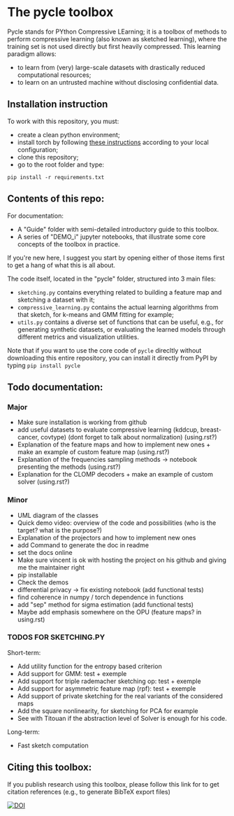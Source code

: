 # The pycle toolbox
Pycle stands for PYthon Compressive LEarning; it is a toolbox of methods to perform compressive learning (also known as sketched learning), where the training set is not used directly but first heavily compressed. This learning paradigm allows:
    
- to learn from (very) large-scale datasets with drastically reduced computational resources;
- to learn on an untrusted machine without disclosing confidential data.

## Installation instruction

To work with this repository, you must:

- create a clean python environment; 
- install torch by following [these instructions](https://pytorch.org/get-started/locally/) according to your local configuration;
- clone this repository;
- go to the root folder and type:

```
pip install -r requirements.txt
```


## Contents of this repo:
For documentation:
* A "Guide" folder with semi-detailed introductory guide to this toolbox.
* A series of "DEMO_i" jupyter notebooks, that illustrate some core concepts of the toolbox in practice.

If you're new here, I suggest you start by opening either of those items first to get a hang of what this is all about.


The code itself, located in the "pycle" folder, structured into 3 main files:
* `sketching.py` contains everything related to building a feature map and sketching a dataset with it;
* `compressive_learning.py` contains the actual learning algorithms from that sketch, for k-means and GMM fitting for example;
* `utils.py` contains a diverse set of functions that can be useful, e.g., for generating synthetic datasets, or evaluating the learned models through different metrics and visualization utilities.

Note that if you want to use the core code of `pycle` direcltly without downloading this entire repository, you can install it directly from PyPI by typing
`pip install pycle`

## Todo documentation:

### Major
- Make sure installation is working from github
- add useful datasets to evaluate compressive learning (kddcup, breast-cancer, covtype) (dont forget to talk about normalization) (using.rst?)
- Explanation of the feature maps and how to implement new ones + make an example of custom feature map (using.rst?)
- Explanation of the frequencies sampling methods -> notebook presenting the methods (using.rst?)
- Explanation for the CLOMP decoders + make an example of custom solver (using.rst?)

  
### Minor
- UML diagram of the classes
- Quick demo video: overview of the code and possibilities (who is the target? what is the purpose?)
- Explanation of the projectors and how to implement new ones
- add Command to generate the doc in readme
- set the docs online
- Make sure vincent is ok with hosting the project on his github and giving me the maintainer right
- pip installable
- Check the demos
- differential privacy -> fix existing notebook (add functional tests)
- find coherence in numpy / torch dependence in functions
- add "sep" method for sigma estimation (add functional tests)
- Maybe add emphasis somewhere on the OPU (feature maps? in using.rst)

### TODOS FOR SKETCHING.PY

Short-term:
- Add utility function for the entropy based criterion
- Add support for GMM: test + exemple
- Add support for triple rademacher sketching op: test + exemple
- Add support for asymmetric feature map (rpf): test + exemple
- Add support of private sketching for the real variants of the considered maps
- Add the square nonlinearity, for sketching for PCA for example
- See with Titouan if the abstraction level of Solver is enough for his code.

Long-term:
- Fast sketch computation

## Citing this toolbox:
If you publish research using this toolbox, please follow this link for to get citation references (e.g., to generate BibTeX export files)

[![DOI](https://zenodo.org/badge/DOI/10.5281/zenodo.3855114.svg)](https://doi.org/10.5281/zenodo.3855114)

